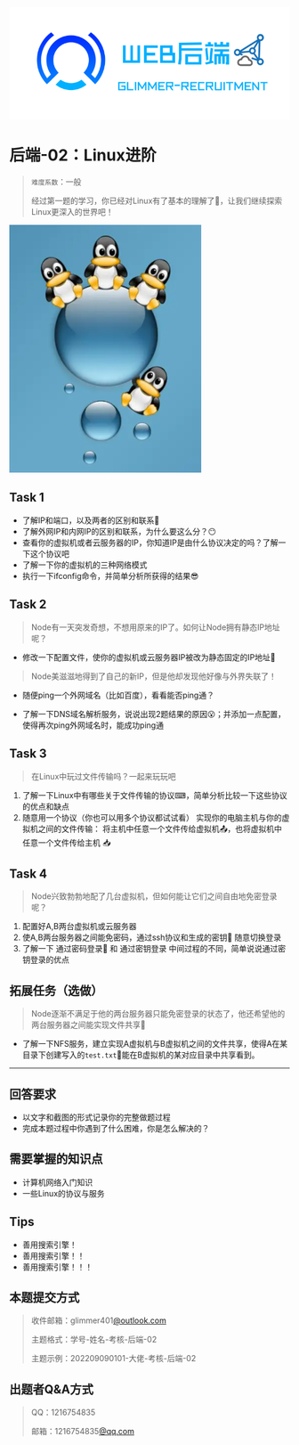 ![后端.png](image/back.png)
# 后端-02：Linux进阶

> `难度系数`：一般
>
> 经过第一题的学习，你已经对Linux有了基本的理解了🥰，让我们继续探索Linux更深入的世界吧！

![2-1.png](image/2-1.png)
## Task 1

- 了解IP和端口，以及两者的区别和联系🤨
- 了解外网IP和内网IP的区别和联系，为什么要这么分？😶
- 查看你的虚拟机或者云服务器的IP，你知道IP是由什么协议决定的吗？了解一下这个协议吧
- 了解一下你的虚拟机的三种网络模式
- 执行一下ifconfig命令，并简单分析所获得的结果😎

## Task 2

> Node有一天突发奇想，不想用原来的IP了。如何让Node拥有静态IP地址呢？

- 修改一下配置文件，使你的虚拟机或云服务器IP被改为静态固定的IP地址🤭

> Node美滋滋地得到了自己的新IP，但是他却发现他好像与外界失联了！

- 随便ping一个外网域名（比如百度），看看能否ping通？

- 了解一下DNS域名解析服务，说说出现2题结果的原因😮；并添加一点配置，使得再次ping外网域名时，能成功ping通

## Task 3

> 在Linux中玩过文件传输吗？一起来玩玩吧

1.  了解一下Linux中有哪些关于文件传输的协议⌨，简单分析比较一下这些协议的优点和缺点 
1.  随意用一个协议（你也可以用多个协议都试试看） 实现你的电脑主机与你的虚拟机之间的文件传输：
将主机中任意一个文件传给虚拟机📤，也将虚拟机中任意一个文件传给主机 📥

## Task 4

> Node兴致勃勃地配了几台虚拟机，但如何能让它们之间自由地免密登录呢？

1.  配置好A,B两台虚拟机或云服务器 
1.  使A,B两台服务器之间能免密码，通过ssh协议和生成的密钥🔑 随意切换登录 
1.  了解一下 通过密码登录🔑 和 通过密钥登录 中间过程的不同，简单说说通过密钥登录的优点 

## 拓展任务（选做）

> Node逐渐不满足于他的两台服务器只能免密登录的状态了，他还希望他的两台服务器之间能实现文件共享🤭

- 了解一下NFS服务，建立实现A虚拟机与B虚拟机之间的文件共享，使得A在某目录下创建写入的`test.txt`📖能在B虚拟机的某对应目录中共享看到。

---

## 回答要求

- 以文字和截图的形式记录你的完整做题过程
- 完成本题过程中你遇到了什么困难，你是怎么解决的？

## 需要掌握的知识点

- 计算机网络入门知识
- 一些Linux的协议与服务

## Tips

- 善用搜索引擎！
- 善用搜索引擎！！
- 善用搜索引擎！！！

## 本题提交方式
> 收件邮箱：glimmer401[@outlook.com ](/outlook.com ) 
>
> 主题格式：学号-姓名-考核-后端-02
>
> 主题示例：202209090101-大佬-考核-后端-02


## 出题者Q&A方式
> QQ：1216754835
>
> 邮箱：1216754835[@qq.com ](/qq.com ) 

